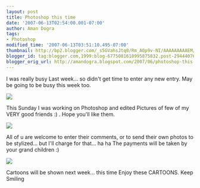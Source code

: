 ```yaml
---
layout: post
title: Photoshop this time
date: '2007-06-13T02:54:00.001-07:00'
author: Aman Dogra
tags:
- Photoshop
modified_time: '2007-06-13T03:51:10.495-07:00'
thumbnail: http://bp2.blogger.com/_s5GVahsJtq0/Rm_A0p9v-NI/AAAAAAAAAEM/ukH4LYe53qQ/s72-c/KapilModified+copy.jpg
blogger_id: tag:blogger.com,1999:blog-6775081618995875832.post-2944407655549919013
blogger_orig_url: http://amandogra.blogspot.com/2007/06/photoshop-this-time.html
---
```


I was really busy Last week... so didn't get time to enter any new
entry. May be going to be busy this week too.

[![](http://bp2.blogger.com/_s5GVahsJtq0/Rm_A0p9v-NI/AAAAAAAAAEM/ukH4LYe53qQ/s320/KapilModified+copy.jpg)](http://bp2.blogger.com/_s5GVahsJtq0/Rm_A0p9v-NI/AAAAAAAAAEM/ukH4LYe53qQ/s1600-h/KapilModified+copy.jpg)

This Sunday I was working on Photoshop and edited Pictures of few of my VERY
good friends :) . Hope you'll like them.

<!--more-->

[![](http://bp3.blogger.com/_s5GVahsJtq0/Rm_A059v-OI/AAAAAAAAAEU/tOA_Ksy5gCI/s320/Narin_Updated+copy.jpg)](http://bp3.blogger.com/_s5GVahsJtq0/Rm_A059v-OI/AAAAAAAAAEU/tOA_Ksy5gCI/s1600-h/Narin_Updated+copy.jpg)

All of u are welcome to enter their comments, or to send their own photos to
be stylized... but I'll charge for that... ha ha The payments will be
taken by your grand children :)

[![](http://bp0.blogger.com/_s5GVahsJtq0/Rm_A1J9v-PI/AAAAAAAAAEc/FWlnGoQVQX4/s320/Vinay_Updated.jpg)](http://bp0.blogger.com/_s5GVahsJtq0/Rm_A1J9v-PI/AAAAAAAAAEc/FWlnGoQVQX4/s1600-h/Vinay_Updated.jpg)

Cartoons will be shown next week... this time Enjoy these CARTOONS.
Keep Smiling
